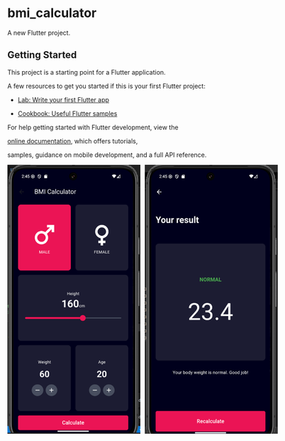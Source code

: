 # bmi_calculator

  

A new Flutter project.

  

## Getting Started

  

This project is a starting point for a Flutter application.

  

A few resources to get you started if this is your first Flutter project:

  

- [Lab: Write your first Flutter app](https://docs.flutter.dev/get-started/codelab)

- [Cookbook: Useful Flutter samples](https://docs.flutter.dev/cookbook)

  

For help getting started with Flutter development, view the

[online documentation](https://docs.flutter.dev/), which offers tutorials,

samples, guidance on mobile development, and a full API reference.

  
<div style="display: flex; gap: 10px;">
  <img src="image.png" alt="Homepage" width="300"/>
  <img src="image-1.png" alt="Result screen" width="300"/>
</div>
